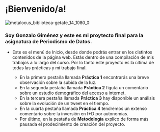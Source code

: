 # ¡Bienvenido/a!
![metalocus_biblioteca-getafe_14_1080_0](https://user-images.githubusercontent.com/90325917/145478452-18c70087-689c-404e-be66-72bac2922728.jpg)

### Soy Gonzalo Giménez y este es mi proytecto final para la asignatura de Periodismo de Datos.

- Este es el menú de Inicio, desde donde podrás entrar en los distintos contenidos de la página web. Estás dentro de una compilación de mis trabajos a lo largo del curso. Por lo tanto este proyecto es la última de todas las prácticas y mi trabajo final.

  - En la primera pestaña llamada **Práctica 1** encontrarás una breve observación sobre la subida de la luz.
  - En la segunda pestaña llamada **Práctica 2** figuta un comentario sobre un estudio demográfico del acceso a internet.
  - En la tercera pestaña llamada **Práctica 3** hay disponible un análisis sobre la evolución de un tweet en el tiempo.
  - En la cuarta pestaña llamada **Práctica 4** tendremos un extenso comentario sobre la inversión en I+D por autonomías.
  - Por último, en la pestaña de **Metodología** explico de forma más pausada el prodecimiento de creación del proyecto.
